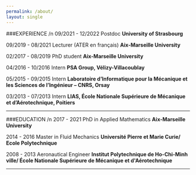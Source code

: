 ```yaml
---
permalink: /about/
layout: single
---
```


###EXPERIENCE /n
  09/2021 - 12/2022
      Postdoc
      **University of Strasbourg**
      
  09/2019 - 08/2021
      Lecturer (ATER en français)
      **Aix-Marseille University**
      
 02/2017 - 08/2019
      PhD student
      **Aix-Marseille University**
      
 04/2016 - 10/2016
      Intern
      **PSA Group, Vélizy-Villacoublay**
      
 05/2015 - 09/2015
      Intern
      **Laboratoire d’Informatique pour la Mécanique et les Sciences de l’Ingénieur – CNRS, Orsay**
      
 03/2013 - 07/2013
      Intern
      **LIAS, École Nationale Supérieure de Mécanique et d’Aérotechnique, Poitiers**

---

###EDUCATION /n
  2017 - 2021
      PhD in Applied Mathematics
      **Aix-Marseille University**
  
  2014 - 2016
      Master in Fluid Mechanics
      **Université Pierre et Marie Curie/
      Ecole Polytechnique**
  
  2008 - 2013
      Aeronautical Engineer
      **Institut Polytechnique de Ho-Chi-Minh ville/
      École Nationale Supérieure de Mécanique et d'Aérotechnique**
      
---
